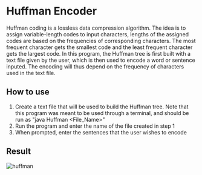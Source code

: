 # Huffman Encoder
Huffman coding is a lossless data compression algorithm. The idea is to assign variable-length codes to input characters, lengths of the assigned codes are based on the frequencies of corresponding characters. The most frequent character gets the smallest code and the least frequent character gets the largest code. In this program, the Huffman tree is first built with a text file given by the user, which is then used to encode a word or sentence inputed. The encoding will thus depend on the frequency of characters used in the text file. 
## How to use
1. Create a text file that will be used to build the Huffman tree. Note that this program was meant to be used through a terminal, and should be run as "java Huffman <File_Name>"
2. Run the program and enter the name of the file created in step 1
3. When prompted, enter the sentences that the user wishes to encode

## Result
![huffman](https://user-images.githubusercontent.com/35940376/43358026-3a78514e-9259-11e8-8b59-6a7744a4ad1f.gif)

